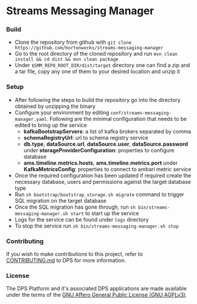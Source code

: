 <!---
  HORTONWORKS DATAPLANE SERVICE AND ITS CONSTITUENT SERVICES
  
  (c) 2016-2018 Hortonworks, Inc. All rights reserved.
  
  This code is provided to you pursuant to your written agreement with Hortonworks, which may be the terms
  of the Affero General Public License version 3 (AGPLv3), or pursuant to a written agreement with a third party
  authorized to distribute this code.  If you do not have a written agreement with Hortonworks or with
  an authorized and properly licensed third party, you do not have any rights to this code.
  
  If this code is provided to you under the terms of the AGPLv3: A) HORTONWORKS PROVIDES THIS CODE TO YOU
  WITHOUT WARRANTIES OF ANY KIND; (B) HORTONWORKS DISCLAIMS ANY AND ALL EXPRESS AND IMPLIED WARRANTIES WITH
  RESPECT TO THIS CODE, INCLUDING BUT NOT LIMITED TO IMPLIED WARRANTIES OF TITLE, NON-INFRINGEMENT, MERCHANTABILITY
  AND FITNESS FOR A PARTICULAR PURPOSE; (C) HORTONWORKS IS NOT LIABLE TO YOU, AND WILL NOT DEFEND, INDEMNIFY,
  OR HOLD YOU HARMLESS FOR ANY CLAIMS ARISING FROM OR RELATED TO THE CODE; AND (D) WITH RESPECT
  TO YOUR EXERCISE OF ANY RIGHTS GRANTED TO YOU FOR THE CODE, HORTONWORKS IS NOT LIABLE FOR ANY DIRECT,
  INDIRECT, INCIDENTAL, SPECIAL, EXEMPLARY, PUNITIVE OR CONSEQUENTIAL DAMAGES INCLUDING, BUT NOT LIMITED TO,
  DAMAGES RELATED TO LOST REVENUE, LOST PROFITS, LOSS OF INCOME, LOSS OF BUSINESS ADVANTAGE OR UNAVAILABILITY,
  OR LOSS OR CORRUPTION OF DATA.
-->
# Streams Messaging Manager

### Build

* Clone the repository from github with `git clone https://github.com/hortonworks/streams-messaging-manager`
* Go to the root directory of the cloned repository and run `mvn clean install && cd dist && mvn clean package`
* Under `$SMM_REPO_ROOT_DIR/dist/target` directory one can find a zip and a tar file, copy any one of them to your desired location and unzip it

### Setup

* After following the steps to build the repository go into the directory obtained by unzipping the binary
* Configure your environment by editing `conf/streams-messaging-manager.yaml`. Following are the minimal configuration that needs to be edited to bring up the service
    * **kafkaBootstrapServers**: a list of kafka brokers separated by comma
    * **schemaRegistryUrl**: url to schema registry service
    * **db.type**, **dataSource.url**, **dataSource.user**, **dataSource.password** under **storageProviderConfiguration**: properties to configure database
    * **ams.timeline.metrics.hosts**, **ams.timeline.metrics.port** under **KafkaMetricsConfig**: properties to connect to ambari metric service
* Once the required configuration has been updated if required create the necessary database, users and permissions against the target database type
* Run `sh bootstrap/bootstrap_storage.sh migrate` command to trigger SQL migration on the target database
* Once the SQL migration has gone through, run `sh bin/streams-messaging-manager.sh start` to start up the service
* Logs for the service can be found under `logs` directory
* To stop the service run `sh bin/streams-messaging-manager.sh stop`

### Contributing

If you wish to make contributions to this project, refer to [CONTRIBUTING.md](https://github.com/hortonworks/dps_platform/blob/master/CONTRIBUTING.md) to DPS for more information.

### License

The DPS Platform and it's associated DPS applications are made available under the terms
of the [GNU Affero General Public License (GNU AGPLv3)](COPYING).
